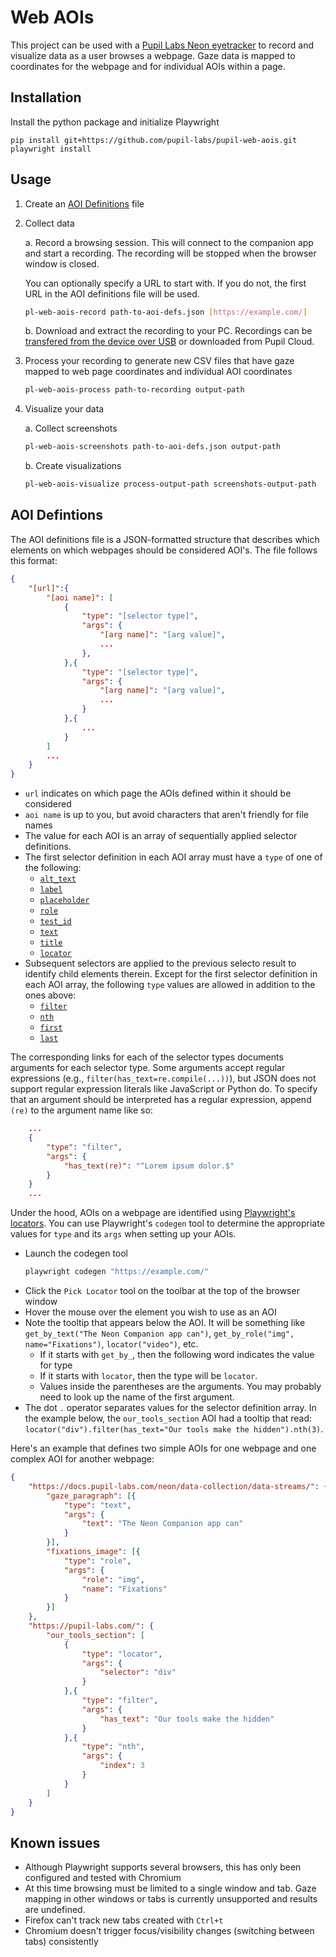 # Web AOIs
This project can be used with a [Pupil Labs Neon eyetracker](https://pupil-labs.com/products/neon) to record and visualize data as a user browses a webpage. Gaze data is mapped to coordinates for the webpage and for individual AOIs within a page.

## Installation
Install the python package and initialize Playwright
```
pip install git+https://github.com/pupil-labs/pupil-web-aois.git
playwright install
```

## Usage
1. Create an [AOI Definitions](#aoi-defintions) file

2. Collect data

    a. Record a browsing session. This will connect to the companion app and start a recording. The recording will be stopped when the browser window is closed.

    You can optionally specify a URL to start with. If you do not, the first URL in the AOI definitions file will be used.
    ```bash
    pl-web-aois-record path-to-aoi-defs.json [https://example.com/]
    ```

    b. Download and extract the recording to your PC. Recordings can be [transfered from the device over USB](https://docs.pupil-labs.com/neon/data-collection/transfer-recordings-via-usb/#transfer-recordings-via-usb) or downloaded from Pupil Cloud.

3. Process your recording to generate new CSV files that have gaze mapped to web page coordinates and individual AOI coordinates
    ```bash
    pl-web-aois-process path-to-recording output-path
    ```

4. Visualize your data

    a. Collect screenshots
    ```bash
    pl-web-aois-screenshots path-to-aoi-defs.json output-path
    ```

    b. Create visualizations
    ```bash
    pl-web-aois-visualize process-output-path screenshots-output-path
    ```


## AOI Defintions
The AOI definitions file is a JSON-formatted structure that describes which elements on which webpages should be considered AOI's. The file follows this format:
```json
{
    "[url]":{
        "[aoi name]": [
            {
                "type": "[selector type]",
                "args": {
                    "[arg name]": "[arg value]",
                    ...
                },
            },{
                "type": "[selector type]",
                "args": {
                    "[arg name]": "[arg value]",
                    ...
                }
            },{
                ...
            }
        ]
        ...
    }
}
```
* `url` indicates on which page the AOIs defined within it should be considered
* `aoi name` is up to you, but avoid characters that aren't friendly for file names
* The value for each AOI is an array of sequentially applied selector definitions.
* The first selector definition in each AOI array must have a `type` of one of the following:
    * [`alt_text`](https://playwright.dev/python/docs/api/class-page#page-get-by-alt-text)
    * [`label`](https://playwright.dev/python/docs/api/class-page#page-get-by-label)
    * [`placeholder`](https://playwright.dev/python/docs/api/class-page#page-get-by-placeholder)
    * [`role`](https://playwright.dev/python/docs/api/class-page#page-get-by-role)
    * [`test_id`](https://playwright.dev/python/docs/api/class-page#page-get-by-test-id)
    * [`text`](https://playwright.dev/python/docs/api/class-page#page-get-by-text)
    * [`title`](https://playwright.dev/python/docs/api/class-page#page-get-by-title)
    * [`locator`](https://playwright.dev/python/docs/api/class-page#page-locator)
* Subsequent selectors are applied to the previous selecto result to identify child elements therein. Except for the first selector definition in each AOI array, the following `type` values are allowed in addition to the ones above:
    * [`filter`](https://playwright.dev/python/docs/api/class-locator#locator-filter)
    * [`nth`](https://playwright.dev/python/docs/api/class-locator#locator-nth)
    * [`first`](https://playwright.dev/python/docs/api/class-locator#locator-first)
    * [`last`](https://playwright.dev/python/docs/api/class-locator#locator-last)

The corresponding links for each of the selector types documents arguments for each selector type. Some arguments accept regular expressions (e.g., `filter(has_text=re.compile(...))`), but JSON does not support regular expression literals like JavaScript or Python do. To specify that an argument should be interpreted has a regular expression, append `(re)` to the argument name like so:
```json
    ...
    {
        "type": "filter",
        "args": {
            "has_text(re)": "^Lorem ipsum dolor.$"
        }
    }
    ...
```

Under the hood, AOIs on a webpage are identified using [Playwright's locators](https://playwright.dev/python/docs/locators). You can use Playwright's `codegen` tool to determine the appropriate values for `type` and its `args` when setting up your AOIs.
* Launch the codegen tool
    ```bash
    playwright codegen "https://example.com/"
    ```
* Click the `Pick Locator` tool on the toolbar at the top of the browser window
* Hover the mouse over the element you wish to use as an AOI
* Note the tooltip that appears below the AOI. It will be something like `get_by_text("The Neon Companion app can")`, `get_by_role("img", name="Fixations")`, `locator("video")`, etc.
    * If it starts with `get_by_`, then the following word indicates the value for type
    * If it starts with `locator`, then the type will be `locator`.
    * Values inside the parentheses are the arguments. You may probably need to look up the name of the first argument.
* The dot `.` operator separates values for the selector definition array. In the example below, the `our_tools_section` AOI had a tooltip that read: `locator("div").filter(has_text="Our tools make the hidden").nth(3)`.

Here's an example that defines two simple AOIs for one webpage and one complex AOI for another webpage:
```json
{
    "https://docs.pupil-labs.com/neon/data-collection/data-streams/": {
        "gaze_paragraph": [{
            "type": "text",
            "args": {
                "text": "The Neon Companion app can"
            }
        }],
        "fixations_image": [{
            "type": "role",
            "args": {
                "role": "img",
                "name": "Fixations"
            }
        }]
    },
    "https://pupil-labs.com/": {
        "our_tools_section": [
            {
                "type": "locator",
                "args": {
                    "selector": "div"
                }
            },{
                "type": "filter",
                "args": {
                    "has_text": "Our tools make the hidden"
                }
            },{
                "type": "nth",
                "args": {
                    "index": 3
                }
            }
        ]
    }
}
```

## Known issues
* Although Playwright supports several browsers, this has only been configured and tested with Chromium
* At this time browsing must be limited to a single window and tab. Gaze mapping in other windows or tabs is currently unsupported and results are undefined.
* Firefox can't track new tabs created with `Ctrl+t`
* Chromium doesn't trigger focus/visibility changes (switching between tabs) consistently
